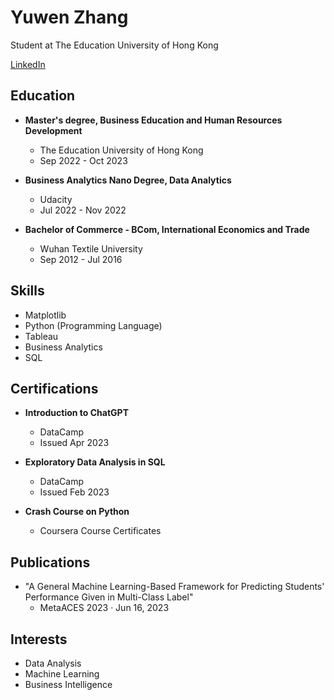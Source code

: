 # Yuwen Zhang

Student at The Education University of Hong Kong

[LinkedIn](https://www.linkedin.com/in/yuwen-zhang-854000254)

## Education

- **Master's degree, Business Education and Human Resources Development**
  - The Education University of Hong Kong
  - Sep 2022 - Oct 2023

- **Business Analytics Nano Degree, Data Analytics**
  - Udacity
  - Jul 2022 - Nov 2022

- **Bachelor of Commerce - BCom, International Economics and Trade**
  - Wuhan Textile University
  - Sep 2012 - Jul 2016

## Skills

- Matplotlib
- Python (Programming Language)
- Tableau
- Business Analytics
- SQL

## Certifications

- **Introduction to ChatGPT**
  - DataCamp
  - Issued Apr 2023

- **Exploratory Data Analysis in SQL**
  - DataCamp
  - Issued Feb 2023

- **Crash Course on Python**
  - Coursera Course Certificates

## Publications

- "A General Machine Learning-Based Framework for Predicting Students' Performance Given in Multi-Class Label"
  - MetaACES 2023 · Jun 16, 2023

## Interests

- Data Analysis
- Machine Learning
- Business Intelligence
